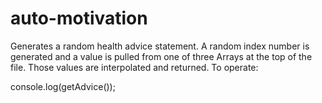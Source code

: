 # auto-motivation
Generates a random health advice statement.  A random index number is generated and a value is pulled from one of three Arrays at the top of the file.  Those values are interpolated and returned.
To operate: 

console.log(getAdvice());
